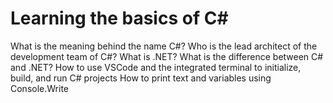 # Learning the basics of C#

What is the meaning behind the name C#?
Who is the lead architect of the development team of C#?
What is .NET?
What is the difference between C# and .NET?
How to use VSCode and the integrated terminal to initialize, build, and run C# projects
How to print text and variables using Console.Write